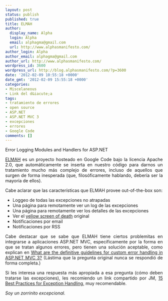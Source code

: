 ```yaml
---
layout: post
status: publish
published: true
title: ELMAH
author:
  display_name: Alpha
  login: Alpha
  email: alphagma@gmail.com
  url: http://www.alphasmanifesto.com/
author_login: Alpha
author_email: alphagma@gmail.com
author_url: http://www.alphasmanifesto.com/
wordpress_id: 3600
wordpress_url: http://blog.alphasmanifesto.com/?p=3600
date: '2012-02-09 10:55:18 +0000'
date_gmt: '2012-02-09 15:55:18 +0000'
categories:
- Miscelaneous
- Link del d&iacute;a
tags:
- tratamiento de errores
- open source
- ASP.NET
- ASP.NET MVC 3
- excepciones
- errores
- Google Code
comments: []
---
```


Error Logging Modules and Handlers for ASP.NET

<p style="text-align: justify;"><a href="http://code.google.com/p/elmah/">ELMAH</a> es un proyecto hosteado en Google Code bajo la licencia Apache 2.0, que autom&aacute;ticamente se inserta en nuestro c&oacute;digo para darnos un tratamiento mucho m&aacute;s complejo de errores, incluso de aquellos que surgen de forma inesperada (que, filos&oacute;ficamente hablando, deber&iacute;a ser la mayor&iacute;a de ellos).</p>
<p style="text-align: justify;">Cabe aclarar que las caracter&iacute;sticas que ELMAH provee out-of-the-box son:</p>
<ul style="text-align: justify;">
<li>Loggeo de todas las excepciones no atrapadas</li>
<li>Una p&aacute;gina para remotamente ver un log de las excepciones</li>
<li>Una p&aacute;gina para remotamente ver los detalles de las excepciones</li>
<li>Ver el <a href="http://en.wikipedia.org/wiki/Yellow_Screen_of_Death#ASP.NET">yellow screen of death</a> original</li>
<li>Notificaciones por email</li>
<li>Notificaciones por RSS</li>
</ul>
<p style="text-align: justify;">Cabe destacar que se sabe que ELMAH tiene ciertos problemitas en integrarse a aplicaciones ASP.NET MVC, espec&iacute;ficamente por la forma en que se tratan algunos errores, pero tienen una soluci&oacute;n aceptable, como explican en <a href="http://programmers.stackexchange.com/questions/45195/what-are-the-definitive-guidelines-for-custom-error-handling-in-asp-net-mvc-3">What are the definitive guidelines for custom error handling in ASP.NET MVC 3?</a> (L&aacute;stima que la pregunta original nunca se respondi&oacute; de forma completa.)</p>
<p style="text-align: justify;">Si les interesa una respuesta m&aacute;s apropiada a esa pregunta (c&oacute;mo deben tratarse las excepciones), les recomiendo un link compartido por JM, <a href="http://codebuild.blogspot.com/2012/01/15-best-practices-about-exception.html">15 Best Practices for Exception Handling</a>, muy recomendable.</p>
<p style="text-align: justify;"><em>Soy un zorrinito excepcional.</em></p>
